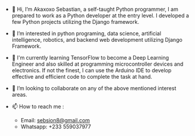 - 👋 Hi, I’m Akaxoxo Sebastian, a self-taught Python programmer, I am prepared to work as a Python developer at the entry level. I developed a few Python projects              utilizing the Django framework.

- 👀 I’m interested in python programing, data science, artificial intelligence, robotics, and backend web development utilizing Django Framework.

- 🌱 I'm currently learning TensorFlow to become a Deep Learning Engineer and also skilled at programming microcontroller devices and electronics. If not the finest, I           can use the Arduino IDE to develop effective and efficient code to complete the task at hand.

- 💞️ I’m looking to collaborate on any of the above mentioned interest areas.
- 📫 How to reach me :
    - Email: sebsion8@gmail.com
    - Whatsapp: +233 559037977


<!---
sebsage/sebsage is a ✨ special ✨ repository because its `README.md` (this file) appears on your GitHub profile.
You can click the Preview link to take a look at your changes.
--->
